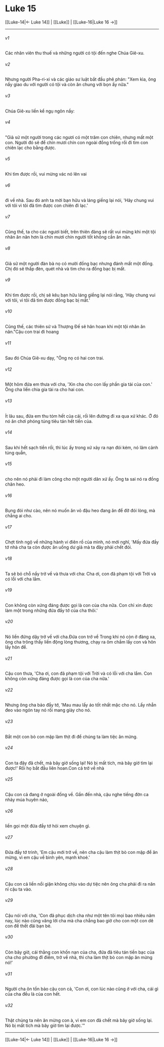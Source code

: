 # Luke 15

[[Luke-14|← Luke 14]] | [[Luke]] | [[Luke-16|Luke 16 →]]
***



###### v1 
Các nhân viên thu thuế và những người có tội đến nghe Chúa Giê-xu. 

###### v2 
Nhưng người Pha-ri-xi và các giáo sư luật bắt đầu phê phán: "Xem kìa, ông nầy giao du với người có tội và còn ăn chung với bọn ấy nữa." 

###### v3 
Chúa Giê-xu liền kể ngụ ngôn nầy: 

###### v4 
"Giả sử một người trong các ngươi có một trăm con chiên, nhưng mất một con. Người đó sẽ để chín mươi chín con ngoài đồng trống rồi đi tìm con chiên lạc cho bằng được. 

###### v5 
Khi tìm được rồi, vui mừng vác nó lên vai 

###### v6 
đi về nhà. Sau đó anh ta mời bạn hữu và láng giềng lại nói, 'Hãy chung vui với tôi vì tôi đã tìm được con chiên đi lạc.' 

###### v7 
Cũng thế, ta cho các ngươi biết, trên thiên đàng sẽ rất vui mừng khi một tội nhân ăn năn hơn là chín mươi chín người tốt không cần ăn năn. 

###### v8 
Giả sử một người đàn bà nọ có mười đồng bạc nhưng đánh mất một đồng. Chị đó sẽ thắp đèn, quét nhà và tìm cho ra đồng bạc bị mất. 

###### v9 
Khi tìm được rồi, chị sẽ kêu bạn hữu láng giềng lại nói rằng, 'Hãy chung vui với tôi, vì tôi đã tìm được đồng bạc bị mất.' 

###### v10 
Cũng thế, các thiên sứ và Thượng Đế sẽ hân hoan khi một tội nhân ăn năn."Cậu con trai đi hoang 

###### v11 
Sau đó Chúa Giê-xu dạy, "Ông nọ có hai con trai. 

###### v12 
Một hôm đứa em thưa với cha, 'Xin cha cho con lấy phần gia tài của con.' Ông cha liền chia gia tài ra cho hai con. 

###### v13 
Ít lâu sau, đứa em thu tóm hết của cải, rồi lên đường đi xa qua xứ khác. Ở đó nó ăn chơi phóng túng tiêu tán hết tiền của. 

###### v14 
Sau khi hết sạch tiền rồi, thì lúc ấy trong xứ xảy ra nạn đói kém, nó lâm cảnh túng quẫn, 

###### v15 
cho nên nó phải đi làm công cho một người dân xứ ấy. Ông ta sai nó ra đồng chăn heo. 

###### v16 
Bụng đói như cào, nên nó muốn ăn vỏ đậu heo đang ăn để đỡ đói lòng, mà chẳng ai cho. 

###### v17 
Chợt tỉnh ngộ về những hành vi điên rồ của mình, nó mới nghĩ, 'Mấy đứa đầy tớ nhà cha ta còn được ăn uống dư giả mà ta đây phải chết đói. 

###### v18 
Ta sẽ bỏ chỗ nầy trở về và thưa với cha: Cha ơi, con đã phạm tội với Trời và có lỗi với cha lắm. 

###### v19 
Con không còn xứng đáng được gọi là con của cha nữa. Con chỉ xin được làm một trong những đứa đầy tớ của cha thôi.' 

###### v20 
Nó liền đứng dậy trở về với cha.Đứa con trở về Trong khi nó còn ở đàng xa, ông cha trông thấy liền động lòng thương, chạy ra ôm chầm lấy con và hôn lấy hôn để. 

###### v21 
Cậu con thưa, 'Cha ơi, con đã phạm tội với Trời và có lỗi với cha lắm. Con không còn xứng đáng được gọi là con của cha nữa.' 

###### v22 
Nhưng ông cha bảo đầy tớ, 'Mau mau lấy áo tốt nhất mặc cho nó. Lấy nhẫn đeo vào ngón tay nó rồi mang giày cho nó. 

###### v23 
Bắt một con bò con mập làm thịt đi để chúng ta làm tiệc ăn mừng. 

###### v24 
Con ta đây đã chết, mà bây giờ sống lại! Nó bị mất tích, mà bây giờ tìm lại được!' Rồi họ bắt đầu liên hoan.Con cả trở về nhà 

###### v25 
Cậu con cả đang ở ngoài đồng về. Gần đến nhà, cậu nghe tiếng đờn ca nhảy múa huyên náo, 

###### v26 
liền gọi một đứa đầy tớ hỏi xem chuyện gì. 

###### v27 
Đứa đầy tớ trình, 'Em cậu mới trở về, nên cha cậu làm thịt bò con mập để ăn mừng, vì em cậu về bình yên, mạnh khoẻ.' 

###### v28 
Cậu con cả liền nổi giận không chịu vào dự tiệc nên ông cha phải đi ra năn nỉ cậu ta vào. 

###### v29 
Cậu nói với cha, 'Con đã phục dịch cha như một tên tôi mọi bao nhiêu năm nay, lúc nào cũng vâng lời cha mà cha chẳng bao giờ cho con một con dê con để thết đãi bạn bè. 

###### v30 
Còn bây giờ, cái thằng con khốn nạn của cha, đứa đã tiêu tán tiền bạc của cha cho phường đĩ điếm, trở về nhà, thì cha làm thịt bò con mập ăn mừng nó!' 

###### v31 
Người cha ôn tồn bảo cậu con cả, 'Con ơi, con lúc nào cũng ở với cha, cái gì của cha đều là của con hết. 

###### v32 
Thật chúng ta nên ăn mừng con à, vì em con đã chết mà bây giờ sống lại. Nó bị mất tích mà bây giờ tìm lại được.'"

***
[[Luke-14|← Luke 14]] | [[Luke]] | [[Luke-16|Luke 16 →]]
